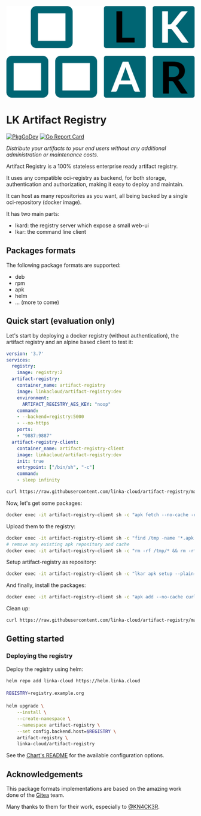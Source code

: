<p align="center">
    <img alt="LK Artifact Registry" src="ui/src/img/lkar-no-background.png" width='720px'/>
</p>


# LK Artifact Registry

[![PkgGoDev](https://pkg.go.dev/badge/go.linka.cloud/artifact-registry)](https://pkg.go.dev/go.linka.cloud/artifact-registry) 
[![Go Report Card](https://goreportcard.com/badge/go.linka.cloud/artifact-registry)](https://goreportcard.com/report/go.linka.cloud/artifact-registry)

*Distribute your artifacts to your end users without any additional administration or maintenance costs.*

Artifact Registry is a 100% stateless enterprise ready artifact registry.

It uses any compatible oci-registry as backend, for both storage, authentication and authorization, making it easy to deploy and maintain.

It can host as many repositories as you want, all being backed by a single oci-repository (docker image).

It has two main parts:
- lkard: the registry server which expose a small web-ui
- lkar: the command line client

## Packages formats

The following package formats are supported:

- deb
- rpm
- apk
- helm
- ... (more to come)

## Quick start (evaluation only)

Let's start by deploying a docker registry (without authentication), the artifact registry and an alpine based client to test it:

```yaml
version: '3.7'
services:
  registry:
    image: registry:2
  artifact-registry:
    container_name: artifact-registry
    image: linkacloud/artifact-registry:dev
    environment:
      ARTIFACT_REGISTRY_AES_KEY: "noop"
    command:
    - --backend=registry:5000
    - --no-https
    ports:
    - "9887:9887"
  artifact-registry-client:
    container_name: artifact-registry-client
    image: linkacloud/artifact-registry:dev
    init: true
    entrypoint: ["/bin/sh", "-c"]
    command:
    - sleep infinity
```

```bash
curl https://raw.githubusercontent.com/linka-cloud/artifact-registry/main/docker-compose.yaml | docker compose -f - up -d
```

Now, let's get some packages:

```bash
docker exec -it artifact-registry-client sh -c "apk fetch --no-cache -o /tmp -R curl jq"
```

Upload them to the registry:

```bash
docker exec -it artifact-registry-client sh -c "find /tmp -name '*.apk' -exec lkar apk push --plain-http artifact-registry:9887/test v3.18 main {} \;"
# remove any existing apk repository and cache
docker exec -it artifact-registry-client sh -c "rm -rf /tmp/* && rm -rf /var/cache/apk/* && rm -rf /etc/apk/repositories"
```

Setup artifact-registry as repository:

```bash
docker exec -it artifact-registry-client sh -c "lkar apk setup --plain-http artifact-registry:9887/test v3.18 main"
```

And finally, install the packages:

```bash
docker exec -it artifact-registry-client sh -c "apk add --no-cache curl jq"
```


Clean up:

```bash
curl https://raw.githubusercontent.com/linka-cloud/artifact-registry/main/docker-compose.yaml | docker compose -f - down --volumes --remove-orphans
```

## Getting started

### Deploying the registry

Deploy the registry using helm:

```bash
helm repo add linka-cloud https://helm.linka.cloud

REGISTRY=registry.example.org

helm upgrade \
    --install \
    --create-namespace \
    --namespace artifact-registry \
    --set config.backend.host=$REGISTRY \
    artifact-registry \
    linka-cloud/artifact-registry
```

See the [Chart's README](./helm/artifact-registry/README.md) for the available configuration options.


<!--- ### Using the registry --->

<!--- TODO(adphi): add instructions for installing the client --->


<!--- TODO(adphi): add lkard and lkar usage --->


## Acknowledgements

This package formats implementations are based on the amazing work done of the [Gitea](https://gitea.io) team.

Many thanks to them for their work, especially to [@KN4CK3R](https://github.com/KN4CK3R).
